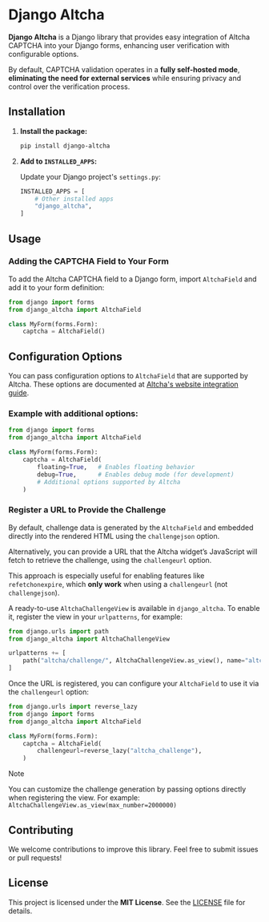 # Django Altcha

**Django Altcha** is a Django library that provides easy integration of Altcha CAPTCHA
into your Django forms, enhancing user verification with configurable options.

By default, CAPTCHA validation operates in a **fully self-hosted mode**, 
**eliminating the need for external services** while ensuring privacy and control over
the verification process.

## Installation

1. **Install the package:**

   ```bash
   pip install django-altcha
   ```

2. **Add to `INSTALLED_APPS`:**

   Update your Django project's `settings.py`:

   ```python
   INSTALLED_APPS = [
       # Other installed apps
       "django_altcha",
   ]
   ```

## Usage

### Adding the CAPTCHA Field to Your Form

To add the Altcha CAPTCHA field to a Django form, import `AltchaField` and add it to
your form definition:

```python
from django import forms
from django_altcha import AltchaField

class MyForm(forms.Form):
    captcha = AltchaField()
```

## Configuration Options

You can pass configuration options to `AltchaField` that are supported by Altcha.
These options are documented at
[Altcha's website integration guide](https://altcha.org/docs/website-integration/).

### Example with additional options:

```python
from django import forms
from django_altcha import AltchaField

class MyForm(forms.Form):
    captcha = AltchaField(
        floating=True,   # Enables floating behavior
        debug=True,      # Enables debug mode (for development)
        # Additional options supported by Altcha
    )
```

### Register a URL to Provide the Challenge

By default, challenge data is generated by the `AltchaField` and embedded directly 
into the rendered HTML using the `challengejson` option.

Alternatively, you can provide a URL that the Altcha widget’s JavaScript will fetch to 
retrieve the challenge, using the `challengeurl` option.

This approach is especially useful for enabling features like `refetchonexpire`, 
which **only work** when using a `challengeurl` (not `challengejson`).

A ready-to-use `AltchaChallengeView` is available in `django_altcha`. 
To enable it, register the view in your `urlpatterns`, for example:

```python
from django.urls import path
from django_altcha import AltchaChallengeView

urlpatterns += [
    path("altcha/challenge/", AltchaChallengeView.as_view(), name="altcha_challenge"),
]
```

Once the URL is registered, you can configure your `AltchaField` to use it via the 
`challengeurl` option:

```python
from django.urls import reverse_lazy
from django import forms
from django_altcha import AltchaField

class MyForm(forms.Form):
    captcha = AltchaField(
        challengeurl=reverse_lazy("altcha_challenge"),
    )
```

> [!NOTE]
> You can customize the challenge generation by passing options directly when 
> registering the view.
> For example: ``AltchaChallengeView.as_view(max_number=2000000)``

## Contributing

We welcome contributions to improve this library.
Feel free to submit issues or pull requests!

## License

This project is licensed under the **MIT License**.
See the [LICENSE](./LICENSE) file for details.

